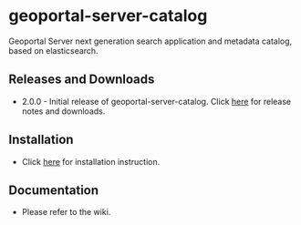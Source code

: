 # geoportal-server-catalog
Geoportal Server next generation search application and metadata catalog, based on elasticsearch.

## Releases and Downloads
- 2.0.0 - Initial release of geoportal-server-catalog. Click [here](https://github.com/ArcGIS/geoportal-server-catalog/releases) for release notes and downloads.

## Installation
- Click [here](https://github.com/ArcGIS/geoportal-server-catalog/blob/master/geoportal/doc/install.txt) for installation instruction.

## Documentation
- Please refer to the wiki.
